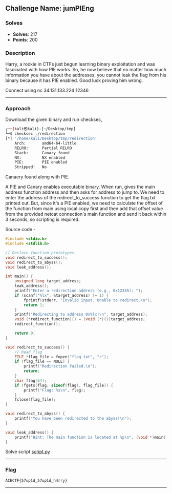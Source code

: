 ## **Challenge Name: jumPIEng**

### **Solves**
- **Solves**: 217
- **Points**: 200

### **Description**

Harry, a rookie in CTFs just begun learning binary exploitation and was fascinated with how PIE works. So, he now believe that no 
matter how much information you have about the addresses, you cannot leak the flag from his binary because it has PIE enabled. 
Good luck proving him wrong.

Connect using nc 34.131.133.224 12346

---

### **Approach**  

Download the given binary and run checksec,

```bash
┌──(kali㉿kali)-[~/Desktop/tmp]
└─$ checksec ./redirection       
[*] '/home/kali/Desktop/tmp/redirection'
    Arch:       amd64-64-little
    RELRO:      Partial RELRO
    Stack:      Canary found
    NX:         NX enabled
    PIE:        PIE enabled
    Stripped:   No
```

Canaery found along with PIE.

A PIE and Canary enables executable binary. When run, gives the main address function address and then asks for address to jump to. We need to
enter the address of the redirect_to_success function to get the flag.txt printed out. But, since it's a PIE enabled, we need to calculate the 
offset of the function from main using local copy first and then add that offset value from the provided netcat connection's main function and send
it back within 3 seconds, so scripting is required.

Source code - 

```c
#include <stdio.h>
#include <stdlib.h>

// Declare function prototypes
void redirect_to_success();
void redirect_to_abyss();
void leak_address();

int main() {
    unsigned long target_address;
    leak_address();
    printf("Enter a redirection address (e.g., 0x12345): ");
    if (scanf("%lx", &target_address) != 1) {
        fprintf(stderr, "Invalid input. Unable to redirect.\n");
        return 1;
    }
    printf("Redirecting to address 0x%lx!\n", target_address);
    void (*redirect_function)() = (void (*)())target_address;
    redirect_function();

    return 0;
}

void redirect_to_success() {
    // Read flag
    FILE *flag_file = fopen("flag.txt", "r");
    if (flag_file == NULL) {
        printf("Redirection failed.\n");
        return;
    }
    char flag[64];
    if (fgets(flag, sizeof(flag), flag_file)) {
        printf("Flag: %s\n", flag);
    }
    fclose(flag_file);
}

void redirect_to_abyss() {
    printf("You have been redirected to the abyss!\n");
}

void leak_address() {
    printf("Hint: The main function is located at %p\n", (void *)main);
}
```

Solve script [script.py](Resources/script.py)


---

### **Flag**
```
ACECTF{57up1d_57up1d_h4rry}
```
---
